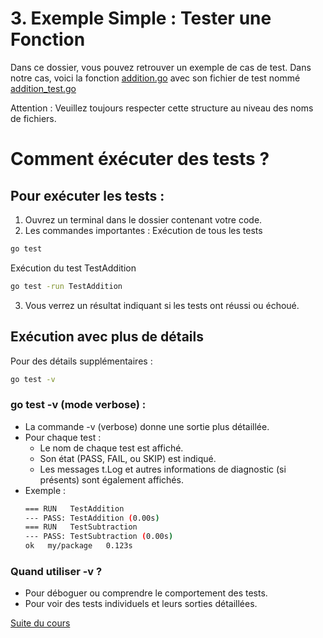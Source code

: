 # 3. Exemple Simple : Tester une Fonction
Dans ce dossier, vous pouvez retrouver un exemple de cas de test.
Dans notre cas, voici la fonction [addition.go](./addition.go) avec son fichier de test nommé [addition_test.go](./addition_test.go)

Attention : Veuillez toujours respecter cette structure au niveau des noms de fichiers.

# Comment éxécuter des tests ?
## Pour exécuter les tests :

1. Ouvrez un terminal dans le dossier contenant votre code.
2. Les commandes importantes :
Exécution de tous les tests
```bash
go test
```
Exécution du test TestAddition
```bash
go test -run TestAddition
```

3. Vous verrez un résultat indiquant si les tests ont réussi ou échoué.

## Exécution avec plus de détails
Pour des détails supplémentaires :
```bash
go test -v
```
### go test -v (mode verbose) :
- La commande -v (verbose) donne une sortie plus détaillée.
- Pour chaque test :
    - Le nom de chaque test est affiché.
    - Son état (PASS, FAIL, ou SKIP) est indiqué.
    - Les messages t.Log et autres informations de diagnostic (si présents) sont également affichés.
- Exemple :
    ``` bash
    === RUN   TestAddition
    --- PASS: TestAddition (0.00s)
    === RUN   TestSubtraction
    --- PASS: TestSubtraction (0.00s)
    ok   my/package   0.123s
    ```
### Quand utiliser -v ?
- Pour déboguer ou comprendre le comportement des tests.
- Pour voir des tests individuels et leurs sorties détaillées.


[Suite du cours](../4-Tests_Avances/test_avances.md)